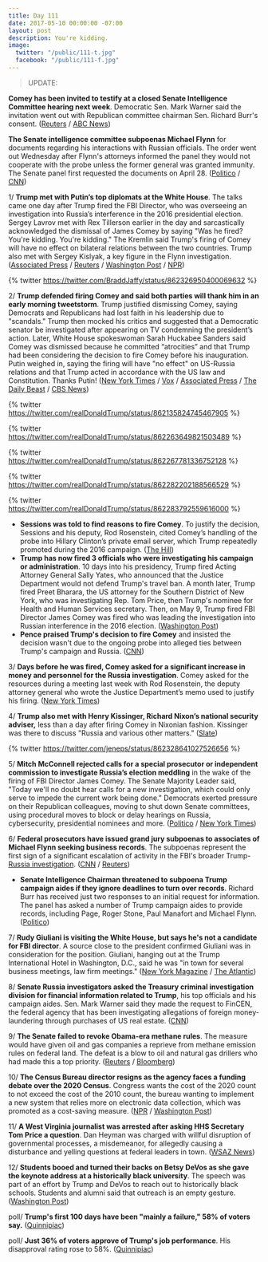 ```yaml
---
title: Day 111
date: 2017-05-10 00:00:00 -07:00
layout: post
description: You're kidding.
image:
  twitter: "/public/111-t.jpg"
  facebook: "/public/111-f.jpg"
---
```


> UPDATE:
>
**Comey has been invited to testify at a closed Senate Intelligence Committee hearing next week**. Democratic Sen. Mark Warner said the invitation went out with Republican committee chairman Sen. Richard Burr's consent. ([Reuters](http://www.reuters.com/article/us-usa-trump-comey-hearing-idUSKBN1862MX) / [ABC News](http://abcnews.go.com/Politics/comey-invited-testify-senate-intelligence-committee/story?id=47327754))
>
**The Senate intelligence committee subpoenas Michael Flynn** for documents regarding his interactions with Russian officials. The order went out Wednesday after Flynn's attorneys informed the panel they would not cooperate with the probe unless the former general was granted immunity. The Senate panel first requested the documents on April 28. ([Politico](http://www.politico.com/story/2017/05/10/senate-intelligence-committee-subpoenaes-flynn-238235) / [CNN](http://edition.cnn.com/2017/05/10/politics/flynn-subpoena/index.html))
>

1/ **Trump met with Putin’s top diplomats at the White House**. The talks came one day after Trump fired the FBI Director, who was overseeing an investigation into Russia’s interference in the 2016 presidential election. Sergey Lavrov met with Rex Tillerson earlier in the day and sarcastically acknowledged the dismissal of James Comey by saying "Was he fired? You're kidding. You're kidding." The Kremlin said Trump's firing of Comey will have no effect on bilateral relations between the two countries. Trump also met with Sergey Kislyak, a key figure in the Flynn investigation. ([Associated Press](https://apnews.com/190c006d277c48f7954e472282a2436b/Official:-Trump-may-meet-top-Russian-diplomat-in-White-House
) / [Reuters](http://www.reuters.com/article/us-usa-russia-idUSKBN1861V4) / [Washington Post](https://www.washingtonpost.com/world/national-security/trump-to-meet-top-russian-diplomat-at-the-white-house/2017/05/09/a32ccba6-3531-11e7-ab03-aa29f656f13e_story.html) / [NPR](http://www.npr.org/sections/thetwo-way/2017/05/10/527755991/trump-meets-with-russias-lavrov-at-the-white-house-today))

{% twitter https://twitter.com/BraddJaffy/status/862326950400069632 %}

2/ **Trump defended firing Comey and said both parties will thank him in an early morning tweetstorm**. Trump justified dismissing Comey, saying Democrats and Republicans had lost faith in his leadership due to "scandals." Trump then mocked his critics and suggested that a Democratic senator be investigated after appearing on TV condemning the president’s action. Later, White House spokeswoman Sarah Huckabee Sanders said Comey was dismissed because he committed “atrocities” and that Trump had been considering the decision to fire Comey before his inauguration. Putin weighed in, saying the firing will have "no effect" on US-Russia relations and that Trump acted in accordance with the US law and Constitution. Thanks Putin! ([New York Times](https://www.nytimes.com/2017/05/10/us/politics/trump-comey-firing.html) / [Vox](https://www.vox.com/2017/5/10/15608924/trump-comey-tweets-blumenthal) / [Associated Press](https://apnews.com/c2519278ddc84c7293b4842d51b7707a/Trump-defends-Comey-firing,-says-both-parties-will-thank-him) / [The Daily Beast](http://www.thedailybeast.com/cheats/2017/05/10/white-house-comey-committed-atrocities) / [CBS News](http://www.cbsnews.com/news/putin-reacts-to-comey-firing-we-have-nothing-to-do-with-that/))

{% twitter https://twitter.com/realDonaldTrump/status/862135824745467905 %}

{% twitter https://twitter.com/realDonaldTrump/status/862263649821503489 %}

{% twitter https://twitter.com/realDonaldTrump/status/862267781336752128 %}

{% twitter https://twitter.com/realDonaldTrump/status/862282202188566529 %}

{% twitter https://twitter.com/realDonaldTrump/status/862283792559616000 %}

* **Sessions was told to find reasons to fire Comey**. To justify the decision, Sessions and his deputy, Rod Rosenstein, cited Comey’s handling of the probe into Hillary Clinton’s private email server, which Trump repeatedly promoted during the 2016 campaign. ([The Hill](http://thehill.com/homenews/administration/332651-sessions-was-told-to-find-reasons-to-fire-comey-reports))
* **Trump has now fired 3 officials who were investigating his campaign or administration**. 10 days into his presidency, Trump fired Acting Attorney General Sally Yates, who announced that the Justice Department would not defend Trump's travel ban. A month later, Trump fired Preet Bharara, the US attorney for the Southern District of New York, who was investigating Rep. Tom Price, then Trump's nominee for Health and Human Services secretary. Then, on May 9, Trump fired FBI Director James Comey was fired who was leading the investigation into Russian interference in the 2016 election. ([Washington Post](https://www.washingtonpost.com/news/the-fix/wp/2017/05/10/trump-has-now-fired-3-officials-who-were-investigating-his-campaign-or-administration/))
* **Pence praised Trump's decision to fire Comey** and insisted the decision wasn't due to the ongoing probe into alleged ties between Trump's campaign and Russia. ([CNN](http://edition.cnn.com/2017/05/10/politics/mike-pence-james-comey/index.html))

3/ **Days before he was fired, Comey asked for a significant increase in money and personnel for the Russia  investigation**. Comey asked for the resources during a meeting last week with Rod Rosenstein, the deputy attorney general who wrote the Justice Department’s memo used to justify his firing. ([New York Times](https://www.nytimes.com/2017/05/10/us/politics/comey-russia-investigation-fbi.html))

4/ **Trump also met with Henry Kissinger, Richard Nixon’s national security adviser,** less than a day after firing Comey in Nixonian fashion. Kissinger was there to discuss "Russia and various other matters." ([Slate](http://www.slate.com/blogs/the_slatest/2017/05/10/henry_kissinger_in_oval_office_reporters_say.html))

{% twitter https://twitter.com/jeneps/status/862328641027526656 %}

5/ **Mitch McConnell rejected calls for a special prosecutor or independent commission to investigate Russia’s election meddling** in the wake of the firing of FBI Director James Comey. The Senate Majority Leader said, "Today we'll no doubt hear calls for a new investigation, which could only serve to impede the current work being done." Democrats exerted pressure on their Republican colleagues, moving to shut down Senate committees, using procedural moves to block or delay hearings on Russia, cybersecurity, presidential nominees and more. ([Politico](http://www.politico.com/story/2017/05/10/mcconnell-rejects-call-for-special-prosecutor-238206) / [New York Times](https://www.nytimes.com/2017/05/10/us/politics/comey-trump-mcconnell-schumer.html))

6/ **Federal prosecutors have issued grand jury subpoenas to associates of Michael Flynn seeking business records**. The subpoenas represent the first sign of a significant escalation of activity in the FBI's broader Trump-<a href="{{ site.baseurl }}/trump-russia-investigation/">Russia investigation</a>. ([CNN](http://www.cnn.com/2017/05/09/politics/grand-jury-fbi-russia/index.html) / [Reuters](http://www.reuters.com/article/us-usa-trump-flynn-idUSKBN18607N))

* **Senate Intelligence Chairman threatened to subpoena Trump campaign aides if they ignore deadlines to turn over records**. Richard Burr has received just two responses to an initial request for information. The panel has asked a number of Trump campaign aides to provide records, including Page, Roger Stone, Paul Manafort and Michael Flynn. ([Politico](http://www.politico.com/story/2017/05/09/richard-burr-subpoenas-trump-238173))

7/ **Rudy Giuliani is visiting the White House, but says he's not a candidate for FBI director**. A source close to the president confirmed Giuliani was in consideration for the position. Giuliani, hanging out at the Trump International Hotel  in Washington, D.C., said he was "in town for several business meetings, law firm meetings." ([New York Magazine](http://nymag.com/daily/intelligencer/2017/05/giuliani-white-house-comey-fbi-director.html) / [The Atlantic](https://www.theatlantic.com/politics/archive/2017/05/giuliani-im-not-a-candidate-for-fbi-director/526074/))

8/ **Senate Russia investigators asked the Treasury criminal investigation division for financial information related to Trump**, his top officials and his campaign aides. Sen. Mark Warner said they made the request to FinCEN, the federal agency that has been investigating allegations of foreign money-laundering through purchases of US real estate. ([CNN](http://www.cnn.com/2017/05/09/politics/senate-russia-investigation-donald-trump/index.html))

9/ **The Senate failed to revoke Obama-era methane rules**. The measure would have given oil and gas companies a reprieve from methane emission rules on federal land. The defeat is a blow to oil and natural gas drillers who had made this a top priority. ([Reuters](http://www.reuters.com/article/us-usa-congress-idUSKBN18620F) / [Bloomberg](https://www.bloomberg.com/news/articles/2017-05-10/senate-fails-to-advance-methane-rule-repeal-as-democrats-unite))

10/ **The Census Bureau director resigns as the agency faces a funding debate over the 2020 Census**. Congress wants the cost of the 2020 count to not exceed the cost of the 2010 count, the bureau wanting to implement a new system that relies more on electronic data collection, which was promoted as a cost-saving measure. ([NPR](http://www.npr.org/sections/thetwo-way/2017/05/10/527726718/census-bureau-director-resigns-as-agency-faces-funding-debate) / [Washington Post](https://www.washingtonpost.com/local/social-issues/us-census-director-resigns-amid-turmoil-over-funding-of-2020-count/2017/05/09/8f8657c6-34ea-11e7-b412-62beef8121f7_story.html))

11/ **A West Virginia journalist was arrested after asking HHS Secretary Tom Price a question**. Dan Heyman was charged with willful disruption of governmental processes, a misdemeanor, for allegedly causing a disturbance and yelling questions at federal leaders in town. ([WSAZ News](http://www.wsaz.com/content/news/Journalist-arrested-at-WVa-Capitol-during-visit-from-Conway-and-Price-421818203.html))

12/ **Students booed and turned their backs on Betsy DeVos as she gave the keynote address at a historically black university**. The speech was part of an effort by Trump and DeVos to reach out to historically black schools. Students and alumni said that outreach is an empty gesture. ([Washington Post](https://www.washingtonpost.com/news/grade-point/wp/2017/05/10/alumni-others-deliver-petitions-demanding-historically-black-university-drop-betsy-devos-as-commencement-speaker/))

poll/ **Trump's first 100 days have been "mainly a failure," 58% of voters say.** ([Quinnipiac](https://poll.qu.edu/national/release-detail?ReleaseID=2456))

poll/ **Just 36% of voters approve of Trump's job performance**. His disapproval rating rose to 58%. ([Quinnipiac](https://poll.qu.edu/national/release-detail?ReleaseID=2456))
